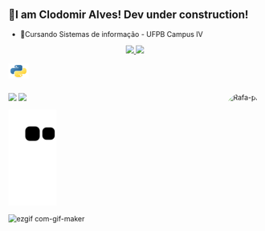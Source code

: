## 👾I am Clodomir Alves! Dev under construction!
 - 👾Cursando Sistemas de informação - UFPB Campus IV
<div align="center">
  <a href="https://github.com/clodomiralves">
  <img height="180em" src="https://github-readme-stats.vercel.app/api?username=clodomiralves&show_icons=true&theme=nightowl&include_all_commits=true&count_private=true"/>
  <img height="180em" src="https://github-readme-stats.vercel.app/api/top-langs/?username=clodomiralves&layout=compact&langs_count=7&theme=nightowl"/>
</div>
<div style="display: inline_block"><br>
<img align="center" alt="Rafa-Python" height="30" width="40" src="https://raw.githubusercontent.com/devicons/devicon/master/icons/python/python-original.svg">

##

<div>
 <a href="https://instagram.com/clodomir_j" target="_blank"><img src="https://img.shields.io/badge/-Instagram-%23E4405F?style=for-the-badge&logo=instagram&logoColor=white" target="_blank"></a>
 <a href="https://discord.gg/9CQt5pr47p" target="_blank"><img src="https://img.shields.io/badge/Discord-7289DA?style=for-the-badge&logo=discord&logoColor=white" target="_blank"></a> 
 <img align="right" alt="Rafa-pic" height="150" style="border-radius:50px;" src="https://user-images.githubusercontent.com/111306913/184982978-7d3491d2-5b0c-4a92-8d02-56210b78f3fd.jpeg?width=676&height=676">
 
 ![Snake animation](https://github.com/ClodomirAlves/ClodomirAlves/blob/output/github-contribution-grid-snake.svg)

 ![ezgif com-gif-maker](https://user-images.githubusercontent.com/111306913/185000538-6cc62b0d-8249-48d1-9864-3caaca4d52e8.gif)


 
 



